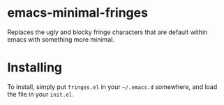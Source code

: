 # emacs-minimal-fringes
Replaces the ugly and blocky fringe characters that are default within emacs with something more minimal.

# Installing
To install, simply put `fringes.el` in your `~/.emacs.d` somewhere, and load the file in your `init.el`.
